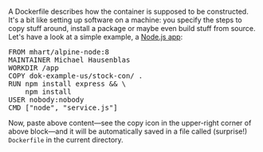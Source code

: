 A Dockerfile describes how the container is supposed to be constructed. It's a bit like setting up software on a machine: you specify the steps to copy stuff around, install a package or maybe even build stuff from source. Let's have a look at a simple example, a [Node.js app](https://github.com/kubernauts/dok-example-us/blob/master/stock-con/):

<pre class="file" data-filename="Dockerfile" data-target="replace">
FROM mhart/alpine-node:8
MAINTAINER Michael Hausenblas <mhausenb@redhat.com>
WORKDIR /app
COPY dok-example-us/stock-con/ .
RUN npm install express && \
    npm install
USER nobody:nobody
CMD ["node", "service.js"]
</pre>

Now, paste above content—see the copy icon in the upper-right corner of above block—and it will be automatically saved in a file called (surprise!) `Dockerfile` in the current directory.